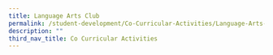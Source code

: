 ```yaml
---
title: Language Arts Club
permalink: /student-development/Co-Curricular-Activities/Language-Arts-Club/
description: ""
third_nav_title: Co Curricular Activities
---
```


